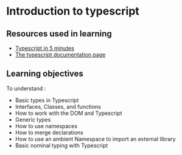 # Introduction to typescript

## Resources used in learning

- [Typescript in 5 minutes](https://www.typescriptlang.org/docs/handbook/typescript-in-5-minutes.html)
- [The typescript documentation page](https://www.typescriptlang.org/docs/handbook/2/everyday-types.html)

## Learning objectives

To understand :

- Basic types in Typescript
- Interfaces, Classes, and functions
- How to work with the DOM and Typescript
- Generic types
- How to use namespaces
- How to merge declarations
- How to use an ambient Namespace to import an external library
- Basic nominal typing with Typescript

